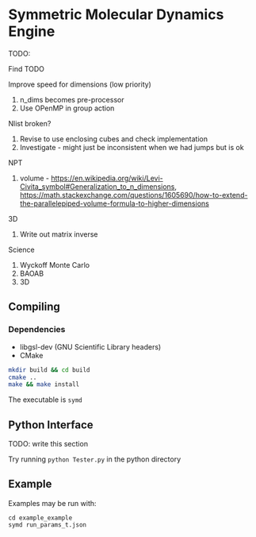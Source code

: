 Symmetric Molecular Dynamics Engine
=========================

TODO:

Find TODO

Improve speed for dimensions (low priority)
1. n_dims becomes pre-processor
2. Use OPenMP in group action

Nlist broken?
1. Revise to use enclosing cubes and check implementation
2. Investigate - might just be inconsistent when we had jumps but is ok


NPT
1. volume - https://en.wikipedia.org/wiki/Levi-Civita_symbol#Generalization_to_n_dimensions, https://math.stackexchange.com/questions/1605690/how-to-extend-the-parallelepiped-volume-formula-to-higher-dimensions

3D
1. Write out matrix inverse

Science
1. Wyckoff Monte Carlo
2. BAOAB
3. 3D


Compiling
-------------------------

### Dependencies

 * libgsl-dev (GNU Scientific Library headers)
 * CMake

```sh
mkdir build && cd build
cmake ..
make && make install
```
The executable is `symd`

Python Interface
-----------------
TODO: write this section

Try running `python Tester.py` in the python directory

Example
-------------------------
Examples may be run with:

    cd example_example
    symd run_params_t.json

